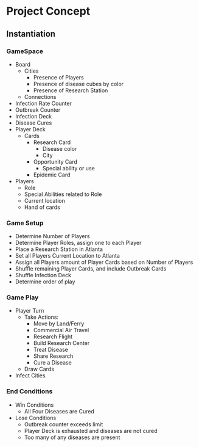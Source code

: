 # Project Concept

## Instantiation

### GameSpace
* Board
    - Cities
        + Presence of Players
        + Presence of disease cubes by color
        + Presence of Research Station
    - Connections
* Infection Rate Counter
* Outbreak Counter
* Infection Deck
* Disease Cures
* Player Deck
    - Cards
        + Research Card
            * Disease color
            * City
        + Opportunity Card
            * Special ability or use
        + Epidemic Card
* Players
    - Role
    - Special Abilities related to Role
    - Current location
    - Hand of cards

### Game Setup
* Determine Number of Players
* Determine Player Roles, assign one to each Player
* Place a Research Station in Atlanta
* Set all Players Current Location to Atlanta
* Assign all Players amount of Player Cards based on Number of Players
* Shuffle remaining Player Cards, and include Outbreak Cards
* Shuffle Infection Deck
* Determine order of play

### Game Play
* Player Turn
    - Take Actions:
        + Move by Land/Ferry
        + Commercial Air Travel
        + Research Flight
        + Build Research Center
        + Treat Disease
        + Share Research
        + Cure a Disease
    - Draw Cards
* Infect Cities

### End Conditions
* Win Conditions
    - All Four Diseases are Cured
* Lose Conditions
    - Outbreak counter exceeds limit
    - Player Deck is exhausted and diseases are not cured
    - Too many of any diseases are present
